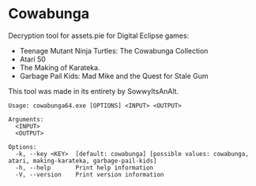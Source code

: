 # Cowabunga
Decryption tool for assets.pie for Digital Eclipse games:

- Teenage Mutant Ninja Turtles: The Cowabunga Collection
- Atari 50
- The Making of Karateka.
- Garbage Pail Kids: Mad Mike and the Quest for Stale Gum

This tool was made in its entirety by SowwyItsAnAlt.

```
Usage: cowabunga64.exe [OPTIONS] <INPUT> <OUTPUT>

Arguments:
  <INPUT>
  <OUTPUT>

Options:
  -k, --key <KEY>  [default: cowabunga] [possible values: cowabunga, atari, making-karateka, garbage-pail-kids]
  -h, --help       Print help information
  -V, --version    Print version information
```

